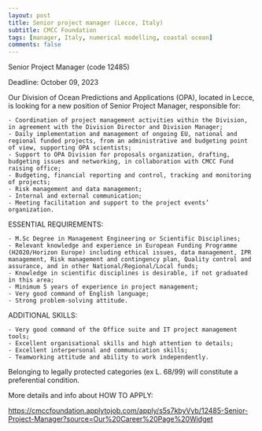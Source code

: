 ```yaml
---
layout: post
title: Senior project manager (Lecce, Italy)
subtitle: CMCC Foundation
tags: [manager, Italy, numerical modelling, coastal ocean]
comments: false
---
```

Senior Project Manager (code 12485)

Deadline: October 09, 2023

Our Division of Ocean Predictions and Applications (OPA), located in Lecce, is looking for a new position of Senior Project Manager, responsible for:

    - Coordination of project management activities within the Division, in agreement with the Division Director and Division Manager;
    - Daily implementation and management of ongoing EU, national and regional funded projects, from an administrative and budgeting point of view, supporting OPA scientists;
    - Support to OPA Division for proposals organization, drafting, budgeting issues and networking, in collaboration with CMCC Fund raising office;
    - Budgeting, financial reporting and control, tracking and monitoring of projects;
    - Risk management and data management;
    - Internal and external communication;
    - Meeting facilitation and support to the project events’ organization.

ESSENTIAL REQUIREMENTS:

    - M.Sc Degree in Management Engineering or Scientific Disciplines;
    - Relevant knowledge and experience in European Funding Programme (H2020/Horizon Europe) including ethical issues, data management, IPR management, Risk management and contingency plan, Quality control and assurance, and in other National/Regional/Local funds;
    - Knowledge in scientific disciplines is desirable, if not graduated in this area;
    - Minimum 5 years of experience in project management;
    - Very good command of English language;
    - Strong problem-solving attitude.

ADDITIONAL SKILLS:

    - Very good command of the Office suite and IT project management tools;
    - Excellent organisational skills and high attention to details;
    - Excellent interpersonal and communication skills;
    - Teamworking attitude and ability to work independently.

Belonging to legally protected categories (ex L. 68/99) will constitute a preferential condition.

More details and info about HOW TO APPLY:

https://cmccfoundation.applytojob.com/apply/s5s7kbyVyb/12485-Senior-Project-Manager?source=Our%20Career%20Page%20Widget
